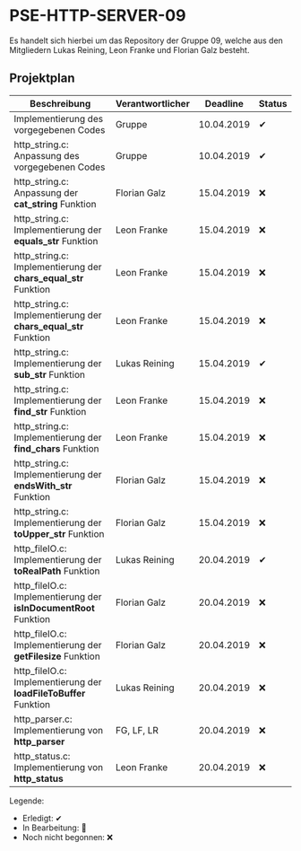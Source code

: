 # PSE-HTTP-SERVER-09

Es handelt sich hierbei um das Repository der Gruppe 09, welche aus den Mitgliedern Lukas Reining, Leon Franke und Florian Galz besteht. 

## Projektplan



| Beschreibung  | Verantwortlicher | Deadline      | Status      |
| ------------- | -------------    | ------------- | ------------- |
| Implementierung des vorgegebenen Codes   | Gruppe     | 10.04.2019  | ✔ |
| http_string.c: Anpassung des vorgegebenen Codes   | Gruppe     | 10.04.2019  | ✔ |
| http_string.c: Anpassung der **cat_string** Funktion  | Florian Galz     | 15.04.2019  | ❌ |
| http_string.c: Implementierung der **equals_str** Funktion  | Leon Franke     | 15.04.2019  | ❌ |
| http_string.c: Implementierung der **chars_equal_str** Funktion  | Leon Franke     | 15.04.2019  | ❌ |
| http_string.c: Implementierung der **chars_equal_str** Funktion  | Leon Franke     | 15.04.2019  | ❌ |
| http_string.c: Implementierung der **sub_str** Funktion  | Lukas Reining     | 15.04.2019  | ✔ |
| http_string.c: Implementierung der **find_str** Funktion  | Leon Franke     | 15.04.2019  | ❌ |
| http_string.c: Implementierung der **find_chars** Funktion  | Leon Franke     | 15.04.2019  | ❌ |
| http_string.c: Implementierung der **endsWith_str** Funktion  | Florian Galz     | 15.04.2019  | ❌ |
| http_string.c: Implementierung der **toUpper_str** Funktion  | Florian Galz     | 15.04.2019  | ❌ |
| http_fileIO.c: Implementierung der **toRealPath** Funktion  | Lukas Reining     | 20.04.2019  | ✔ |
| http_fileIO.c: Implementierung der **isInDocumentRoot** Funktion  | Florian Galz     | 20.04.2019  | ❌ |
| http_fileIO.c: Implementierung der **getFilesize** Funktion  | Florian Galz     | 20.04.2019  | ❌ |
| http_fileIO.c: Implementierung der **loadFileToBuffer** Funktion  | Lukas Reining     | 20.04.2019  | ❌ |
| http_parser.c: Implementierung von **http_parser** | FG, LF, LR    | 20.04.2019  | ❌ |
| http_status.c: Implementierung von **http_status** | Leon Franke   | 20.04.2019  | ❌ |

Legende: 
- Erledigt: ✔
- In Bearbeitung: 🔨
- Noch nicht begonnen: ❌